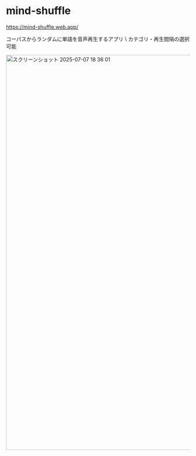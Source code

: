 # mind-shuffle
https://mind-shuffle.web.app/

コーパスからランダムに単語を音声再生するアプリ \\
カテゴリ・再生間隔の選択可能

<img width="1081" alt="スクリーンショット 2025-07-07 18 36 01" src="https://github.com/user-attachments/assets/abf88b03-47e7-49bb-8ab2-d4d1ca382cf0" />

